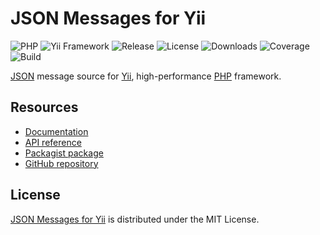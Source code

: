 # JSON Messages for Yii
![PHP](https://img.shields.io/badge/php-%3E%3D7.2-brightgreen.svg) ![Yii Framework](https://img.shields.io/badge/yii-%3E%3D2.0-brightgreen.svg) ![Release](https://img.shields.io/packagist/v/cedx/yii2-json-messages.svg) ![License](https://img.shields.io/packagist/l/cedx/yii2-json-messages.svg) ![Downloads](https://img.shields.io/packagist/dt/cedx/yii2-json-messages.svg) ![Coverage](https://coveralls.io/repos/github/cedx/yii2-json-messages/badge.svg) ![Build](https://travis-ci.org/cedx/yii2-json-messages.svg)

[JSON](http://json.org) message source for [Yii](https://www.yiiframework.com), high-performance [PHP](https://secure.php.net) framework.

## Resources
- [Documentation](https://dev.belin.io/yii2-json-messages)
- [API reference](https://dev.belin.io/yii2-json-messages/api)
- [Packagist package](https://packagist.org/packages/cedx/yii2-json-messages)
- [GitHub repository](https://github.com/cedx/yii2-json-messages)

## License
[JSON Messages for Yii](https://dev.belin.io/yii2-json-messages) is distributed under the MIT License.
